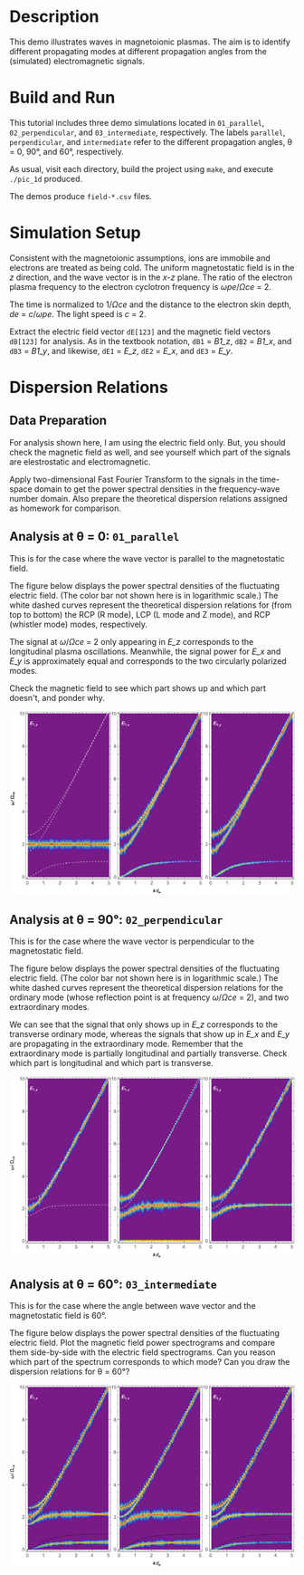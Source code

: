 # Description

This demo illustrates waves in magnetoionic plasmas.
The aim is to identify different propagating modes at different propagation angles from the (simulated) electromagnetic signals.


# Build and Run

This tutorial includes three demo simulations located in `01_parallel`, `02_perpendicular`,
and `03_intermediate`, respectively.
The labels `parallel`, `perpendicular`, and `intermediate` refer to the different propagation angles,
θ = 0, 90°, and 60°, respectively.

As usual, visit each directory, build the project using `make`, and execute `./pic_1d` produced.

The demos produce `field-*.csv` files.


# Simulation Setup

Consistent with the magnetoionic assumptions, ions are immobile and electrons are treated as being cold.
The uniform magnetostatic field is in the *z* direction, and the wave vector is in the *x*-*z* plane.
The ratio of the electron plasma frequency to the electron cyclotron frequency is *ωpe*/*Ωce* = 2.

The time is normalized to 1/*Ωce* and the distance to the electron skin depth, *de* = *c*/*ωpe*.
The light speed is *c* = 2.

Extract the electric field vector `dE[123]` and the magnetic field vectors `dB[123]` for analysis.
As in the textbook notation, `dB1` = *B1_z*, `dB2` = *B1_x*, and `dB3` = *B1_y*, and
likewise, `dE1` = *E_z*, `dE2` = *E_x*, and `dE3` = *E_y*.


# Dispersion Relations

## Data Preparation

For analysis shown here, I am using the electric field only.
But, you should check the magnetic field as well, and see yourself which part of the signals are
elestrostatic and electromagnetic.

Apply two-dimensional Fast Fourier Transform to the signals in the time-space domain
to get the power spectral densities in the frequency-wave number domain.
Also prepare the theoretical dispersion relations assigned as homework for comparison.


## Analysis at θ = 0: `01_parallel`

This is for the case where the wave vector is parallel to the magnetostatic field.

The figure below displays the power spectral densities of the fluctuating electric field.
(The color bar not shown here is in logarithmic scale.)
The white dashed curves represent the theoretical dispersion relations for (from top to bottom)
the RCP (R mode), LCP (L mode and Z mode), and RCP (whistler mode) modes, respectively.

The signal at *ω*/*Ωce* = 2 only appearing in *E_z* corresponds to the longitudinal plasma oscillations.
Meanwhile, the signal power for *E_x* and *E_y* is approximately equal and
corresponds to the two circularly polarized modes.

Check the magnetic field to see which part shows up and which part doesn't, and ponder why.

![Dispersion Relation at Parallel Propagation](./figures/01_parallel-efield_dispersion.png)


## Analysis at θ = 90°: `02_perpendicular`

This is for the case where the wave vector is perpendicular to the magnetostatic field.

The figure below displays the power spectral densities of the fluctuating electric field.
(The color bar not shown here is in logarithmic scale.)
The white dashed curves represent the theoretical dispersion relations for
the ordinary mode (whose reflection point is at frequency *ω*/*Ωce* = 2), and
two extraordinary modes.

We can see that the signal that only shows up in *E_z* corresponds to the transverse ordinary mode,
whereas the signals that show up in *E_x* and *E_y* are propagating in the extraordinary mode.
Remember that the extraordinary mode is partially longitudinal and partially transverse.
Check which part is longitudinal and which part is transverse.

![Dispersion Relation at Perpendicular Propagation](./figures/02_perpendicular-efield_dispersion.png)


## Analysis at θ = 60°: `03_intermediate`

This is for the case where the angle between wave vector and the magnetostatic field is 60°.

The figure below displays the power spectral densities of the fluctuating electric field.
Plot the magnetic field power spectrograms and compare them side-by-side with the electric field spectrograms.
Can you reason which part of the spectrum corresponds to which mode?
Can you draw the dispersion relations for θ = 60°?

![Dispersion Relation at Intermediate Propagation](./figures/03_intermediate-efield_dispersion.png)
